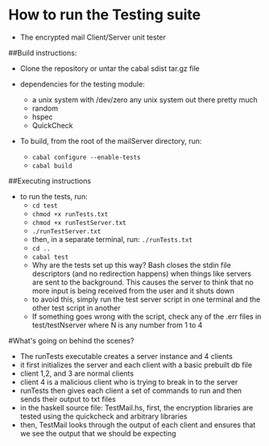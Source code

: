 # How to run the Testing suite
* The encrypted mail Client/Server unit tester

##Build instructions:
* Clone the repository or untar the cabal sdist tar.gz file
* dependencies for the testing module:
  * a unix system with /dev/zero any unix system out there pretty much
  * random
  * hspec
  * QuickCheck

* To build, from the root of the mailServer directory, run:
  * `cabal configure --enable-tests`
  * `cabal build`


##Executing instructions
* to run the tests, run:
  * `cd test`
  * `chmod +x runTests.txt`
  * `chmod +x runTestServer.txt`
  * `./runTestServer.txt`
  * then, in a separate terminal, run: `./runTests.txt`
  * `cd ..`
  * `cabal test`
  * Why are the tests set up this way? Bash closes the stdin file descriptors (and no redirection happens) when things like servers are sent to the background. This causes the server to think that no more input is being received from the user and it shuts down
  * to avoid this, simply run the test server script in one terminal and the other test script in another
  * If something goes wrong with the script, check any of the .err files in test/testNserver where N is any number from 1 to 4


#What's going on behind the scenes?
* The runTests executable creates a server instance and 4 clients
* it first initializes the server and each client with a basic prebuilt db file
* client 1,2, and 3 are normal clients
* client 4 is a malicious client who is trying to break in to the server
* runTests then gives each client a set of commands to run and then sends their output to txt files
* in the haskell source file: TestMail.hs, first, the encryption libraries are tested using the quickcheck and arbitrary libraries
* then, TestMail looks through the output of each client and ensures that we see the output that we should be expecting

